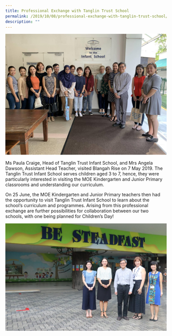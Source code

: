 ```yaml
---
title: Professional Exchange with Tanglin Trust School
permalink: /2019/10/08/professional-exchange-with-tanglin-trust-school/
description: ""
---
```

![](/images/Tanglin-1.jpeg)

<p>Ms Paula Craige, Head of Tanglin Trust Infant School, and Mrs Angela Dawson, Assistant Head Teacher, visited Blangah Rise on 7 May 2019. The Tanglin Trust Infant School serves children aged 3 to 7, hence, they were particularly interested in visiting the MOE Kindergarten and Junior Primary classrooms and understanding our curriculum.</p>
<p>On 25 June, the MOE Kindergarten and Junior Primary teachers then had the opportunity to visit Tanglin Trust Infant School to learn about the school&rsquo;s curriculum and programmes. Arising from this professional exchange are further possibilities for collaboration between our two schools, with one being planned for Children&rsquo;s Day!</p>

![](/images/IMG_3065-1024x683.jpeg)
